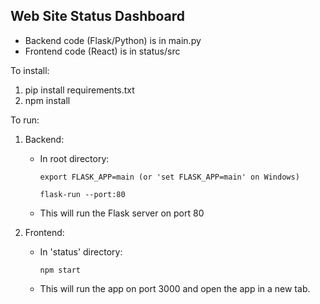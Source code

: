 ## Web Site Status Dashboard

* Backend code (Flask/Python) is in main.py
* Frontend code (React) is in status/src

To install:
1. pip install requirements.txt
2. npm install

To run:
1. Backend:
     - In root directory:

           export FLASK_APP=main (or 'set FLASK_APP=main' on Windows)

           flask-run --port:80
    - This will run the Flask server on port 80

2. Frontend:
     - In 'status' directory:

           npm start

    - This will run the app on port 3000 and open the app in a new tab.
